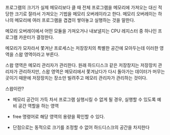 프로그램의 크기가 실제 메모리보다 클 때 전체 프로그램을 메모리에 가져오는 대신 적당한 크기로 잘라서 가져오는 기법을 메모리 오버레이라고 한다. 메모리 오버레이는 하나의 메모리에 여러 프로그램을 겹겹이 쌓아놓고 실행하는 것을 말한다.

메모리 오버레이에서 어떤 모듈을 가져오거나 내보낼지는 CPU 레지스터 중 하나인 프로그램 카운터가 결정한다. 

메모리가 모자라서 쫓겨난 프로세스는 저장장치의 특별한 공간에 모아두는데 이러한 영역을 스왑 영역이라고 부른다. 

스왑 영역은 메모리 관리자가 관리한다. 원래 하드디스크 같은 저장창지는 저장장치 관리자가 관리하지만, 스왑 영역은 메모리에서 쫓겨났다가 다시 돌아가는 데이터가 머무는 곳이기 때문에 저장장치는 장소만 빌려주고 메모리 관리자가 관리하는 것이다.

스왑이란?
- 메모리 공간이 가득 차서 프로그램 실행시킬 수 없게 될 경우, 실행할 수 있도록 예비 공간 역할을 하는 영역

- free 명령어로 해당 영역의 용량을 확인할 수 있다.

- 단점으로는 동적으로 크기를 조정할 수 없어 하드디스크의 공간을 차지한다